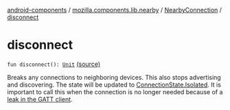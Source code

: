 [android-components](../../index.md) / [mozilla.components.lib.nearby](../index.md) / [NearbyConnection](index.md) / [disconnect](./disconnect.md)

# disconnect

`fun disconnect(): `[`Unit`](https://kotlinlang.org/api/latest/jvm/stdlib/kotlin/-unit/index.html) [(source)](https://github.com/mozilla-mobile/android-components/blob/master/components/lib/nearby/src/main/java/mozilla/components/lib/nearby/NearbyConnection.kt#L409)

Breaks any connections to neighboring devices. This also stops advertising and
discovering. The state will be updated to [ConnectionState.Isolated](-connection-state/-isolated.md). It is
important to call this when the connection is no longer needed because of
a [leak in the GATT client](http://bit.ly/33VP1gn).

